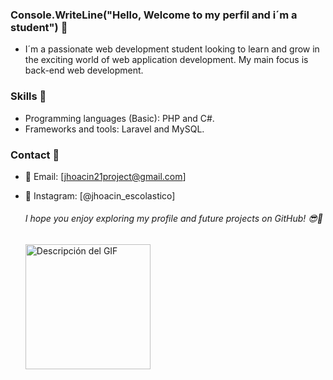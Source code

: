 ### Console.WriteLine("Hello, Welcome to my perfil and i´m a student") 👋

- I´m a passionate web development student looking to learn and grow in the exciting world of web application development. My main focus is back-end web development.

### Skills 🎯

- Programming languages ​​(Basic): PHP and  C#.
- Frameworks and tools: Laravel and  MySQL.


### Contact 📌
- 📧 Email: [jhoacin21project@gmail.com]
- 📸 Instagram: [@jhoacin_escolastico]
  ###### I hope you enjoy exploring my profile and future projects on GitHub! 😎💪

  <p align="left">
  <img src="https://github.com/Jhoacin3/Jhoacin3/assets/130729052/87606bcc-74be-4481-95a0-dd2ed2c6b7f9" alt="Descripción del GIF" width="200px">
</p>

